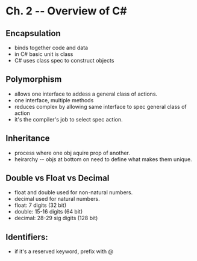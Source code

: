# Ch. 2 -- Overview of C#

## Encapsulation
* binds together code and data
* in C# basic unit is class
* C# uses class spec to construct objects

## Polymorphism
* allows one interface to addess a general class of actions.
* one interface, multiple methods
* reduces complex by allowing same interface to spec general class of action
* it's the compiler's job to select spec action.

## Inheritance
* process where one obj aquire prop of another.
* heirarchy -- objs at bottom on need to define what makes them unique.

## Double vs Float vs Decimal
* float and double used for non-natural numbers.
* decimal used for natural numbers.
* float: 7 digits (32 bit)
* double: 15-16 digits (64 bit)
* decimal: 28-29 sig digits (128 bit)

## Identifiers:
* if it's a reserved keyword, prefix with @


